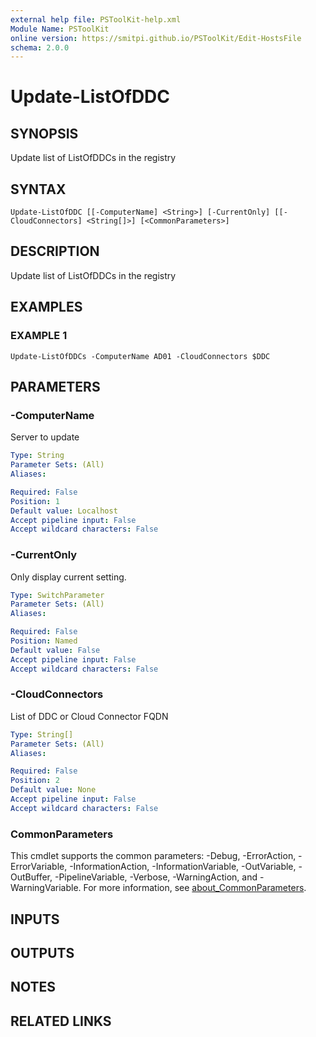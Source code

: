 ```yaml
---
external help file: PSToolKit-help.xml
Module Name: PSToolKit
online version: https://smitpi.github.io/PSToolKit/Edit-HostsFile
schema: 2.0.0
---
```


# Update-ListOfDDC

## SYNOPSIS
Update list of ListOfDDCs in the registry

## SYNTAX

```
Update-ListOfDDC [[-ComputerName] <String>] [-CurrentOnly] [[-CloudConnectors] <String[]>] [<CommonParameters>]
```

## DESCRIPTION
Update list of ListOfDDCs in the registry

## EXAMPLES

### EXAMPLE 1
```
Update-ListOfDDCs -ComputerName AD01 -CloudConnectors $DDC
```

## PARAMETERS

### -ComputerName
Server to update

```yaml
Type: String
Parameter Sets: (All)
Aliases:

Required: False
Position: 1
Default value: Localhost
Accept pipeline input: False
Accept wildcard characters: False
```

### -CurrentOnly
Only display current setting.

```yaml
Type: SwitchParameter
Parameter Sets: (All)
Aliases:

Required: False
Position: Named
Default value: False
Accept pipeline input: False
Accept wildcard characters: False
```

### -CloudConnectors
List of DDC or Cloud Connector FQDN

```yaml
Type: String[]
Parameter Sets: (All)
Aliases:

Required: False
Position: 2
Default value: None
Accept pipeline input: False
Accept wildcard characters: False
```

### CommonParameters
This cmdlet supports the common parameters: -Debug, -ErrorAction, -ErrorVariable, -InformationAction, -InformationVariable, -OutVariable, -OutBuffer, -PipelineVariable, -Verbose, -WarningAction, and -WarningVariable. For more information, see [about_CommonParameters](http://go.microsoft.com/fwlink/?LinkID=113216).

## INPUTS

## OUTPUTS

## NOTES

## RELATED LINKS
